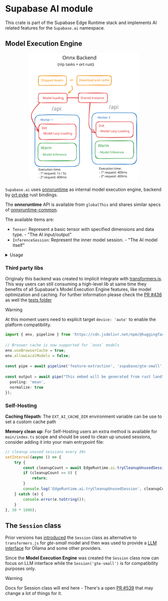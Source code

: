 # Supabase AI module

This crate is part of the Supabase Edge Runtime stack and implements AI related
features for the `Supabase.ai` namespace.

## Model Execution Engine

<p align="center">
  <picture>
    <source media="(prefers-color-scheme: dark)" srcset="/assets/docs/ai/onnx-backend-dark.svg">
    <source media="(prefers-color-scheme: light)" srcset="/assets/docs/ai/onnx-backend.svg">
    <img alt="ONNX Backend illustration" src="/assets/docs/ai/onnx-backend.svg" width="350" style="max-width: 100%;">
  </picture>
</p>

`Supabase.ai` uses [onnxruntime](https://onnxruntime.ai/) as internal model
execution engine, backend by [ort pyke](https://ort.pyke.io/) rust bindings.

The **onnxruntime** API is available from `globalThis` and shares similar specs of [onnxruntime-common](https://github.com/microsoft/onnxruntime/tree/main/js/common).

The available items are:

- `Tensor`: Represent a basic tensor with specified dimensions and data type. - "The AI input/output"
- `InferenceSession`: Represent the inner model session. - "The AI model itself"

<details>
<summary>Usage</summary>

It can be used from the exported `globalThis[Symbol.for("onnxruntime")]` -
but manipulating it directly is not trivial, so in the future you may use the [Inference API #501](https://github.com/supabase/edge-runtime/pull/501) for a more user friendly API.

```typescript
const { InferenceSession, Tensor } = globalThis[Symbol.for("onnxruntime")];

// 'create()' supports an url string buffer or the binary data
const modelUrlBuffer = new TextEncoder().encode("https://huggingface.co/Supabase/gte-small/resolve/main/onnx/model_quantized.onnx");
const session = await InferenceSession.create(modelUrlBuffer);

// Example only, in real 'feature-extraction' tensors must be created from the tokenizer step.
const inputs = {
   input_ids: new Tensor('float32', [1, 2, 3...], [1, 384]),
   attention_mask: new Tensor('float32', [...], [1, 384]),
   token_types_ids: new Tensor('float32', [...], [1, 384])
};

const { last_hidden_state } = await session.run(inputs);
console.log(last_hidden_state);
```

</details>

### Third party libs

Originaly this backend was created to implicit integrate with [transformers.js](https://github.com/huggingface/transformers.js/). This way users can still consuming a high-level lib at same time they benefits of all Supabase's Model Execution Engine features, like model optimization and caching.
For further information please check the [PR #436](https://github.com/supabase/edge-runtime/pull/436) as well the [tests folder](/crates/base/test_cases/ai-ort-rust-backend/transformers-js)

> [!WARNING]
> At this moment users need to explicit target `device: 'auto'` to enable the platform compatibility.

```typescript
import { env, pipeline } from 'https://cdn.jsdelivr.net/npm/@huggingface/transformers@3.0.1';

// Broswer cache is now supported for `onnx` models
env.useBrowserCache = true;
env.allowLocalModels = false;

const pipe = await pipeline('feature-extraction', 'supabase/gte-small', { device: 'auto' });

const output = await pipe("This embed will be generated from rust land", {
  pooling: 'mean',
  normalize: true
});
```

### Self-Hosting

**Caching filepath**:
The `EXT_AI_CACHE_DIR` environment variable can be use to set a custom cache path

**Memory clean up**:
For Self-Hosting users an extra method is available for `main/index.ts` scope and should be used to clean up unused sessions, consider adding it into your main entrypoint file:

```typescript
// cleanup unused sessions every 30s
setInterval(async () => {
    try {
        const cleanupCount = await EdgeRuntime.ai.tryCleanupUnusedSession();
        if (cleanupCount == 0) {
            return;
        }
        console.log('EdgeRuntime.ai.tryCleanupUnusedSession', cleanupCount);
    } catch (e) {
        console.error(e.toString());
    }
}, 30 * 1000);
```

## The `Session` class

Prior versions has [introduced](https://supabase.com/blog/ai-inference-now-available-in-supabase-edge-functions) the `Session` class as alternative to `transformers.js` for *gte-small* model and then was used to provide a [LLM interface](https://supabase.com/docs/guides/functions/ai-models?queryGroups=platform&platform=ollama#using-large-language-models-llm) for Ollama and some other providers.

Since the **Model Execution Engine** was created the `Session` class now can focus on LLM interface while the `Session('gte-small')` is for compatibility purposes only.

> [!WARNING]
> Docs for Session class will end here - There's a open [PR #539](https://github.com/supabase/edge-runtime/pull/539) that may change a lot of things for it.
